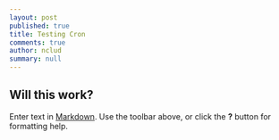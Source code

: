 ```yaml
---
layout: post
published: true
title: Testing Cron
comments: true
author: nclud
summary: null
---
```


## Will this work?

Enter text in [Markdown](http://daringfireball.net/projects/markdown/). Use the toolbar above, or click the **?** button for formatting help.